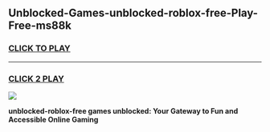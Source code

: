 
## Unblocked-Games-unblocked-roblox-free-Play-Free-ms88k
<h3>
<a href="https://premium76.site?title=unblocked-roblox-free&ref=18A">CLICK TO PLAY</a></h3>
<hr>

<h3>
<a href="https://premium76.site?title=unblocked-roblox-free&ref=18A">CLICK 2 PLAY</a>
  
</h3>

<a href="https://premium76.site?title=unblocked-roblox-free&ref=18A"><img src="https://clearcache.store/games.png"></a>


**unblocked-roblox-free games unblocked: Your Gateway to Fun and Accessible Online Gaming**
